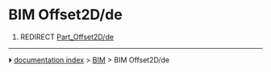 # BIM Offset2D/de
1.  REDIRECT [Part_Offset2D/de](Part_Offset2D/de.md)



---
⏵ [documentation index](../README.md) > [BIM](BIM_Workbench.md) > BIM Offset2D/de
